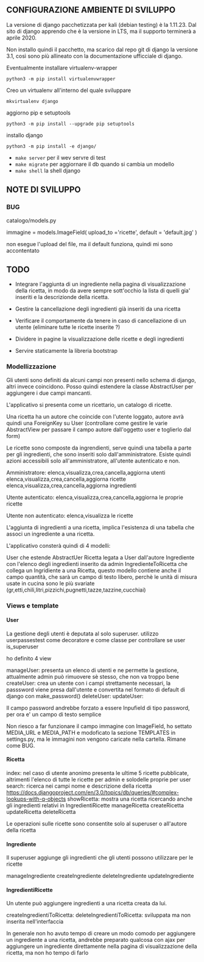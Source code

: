 ## CONFIGURAZIONE AMBIENTE DI SVILUPPO

La versione di django pacchetizzata per kali (debian testing) è la 1.11.23. Dal sito di django apprendo che è la versione in LTS, ma il supporto terminerà a aprile 2020.  

Non installo quindi il pacchetto, ma scarico dal repo git di django la versione 3.1, così sono più allineato con la documentazione ufficciale di django.

Eventualmente installare virtualenv-wrapper

`python3 -m pip install virtualenvwrapper`

Creo un virtualenv all'interno del quale sviluppare

`mkvirtualenv django`

aggiorno pip e setuptools

`python3 -m pip install --upgrade pip setuptools`

installo django

`python3 -m pip install -e django/`

* `make server` per il wev servre di test
* `make migrate` per aggiornare il db quando si cambia un modello
* `make shell` la shell django


## NOTE DI SVILUPPO


### BUG

catalogo/models.py

   immagine = models.ImageField(
        upload_to ='ricette',
        default = 'default.jpg'
    )

non esegue l'upload del file, ma il default funziona, quindi mi sono accontentato



## TODO

* Integrare l'aggiunta di un ingrediente nella pagina di visualizzazione della ricetta, in modo da avere sempre sott'occhio la lista di quelli gia' inseriti e la descrizionde della ricetta.

* Gestire la cancellazione degli ingredienti già inseriti da una ricetta

* Verificare il comportamente da tenere in caso di cancellazione di un utente (eliminare tutte le ricette inserite ?)

* Dividere in pagine la visualizzazione delle ricette e degli ingredienti

* Servire staticamente la libreria bootstrap


### Modellizzazione

Gli utenti sono definiti da alcuni campi non presenti nello schema di django, altri invece coincidono.  Posso quindi estendere la classe AbstractUser per aggiungere i due campi mancanti.

L'applicativo si presenta come un ricettario, un catalogo di ricette.

Una ricetta ha un autore che coincide con l'utente loggato, autore avrà quindi una ForeignKey su User (controllare come gestire le varie AbstractView per passare il campo autore dall'oggetto user e toglierlo dal form)

Le ricette sono composte da ingrendienti, serve quindi una tabella a parte per gli ingredienti, che sono inseriti solo dall'amministratore. Esiste quindi azioni accessibili solo all'amministratore, all'utente autenticato e non.

Amministratore: 
elenca,visualizza,crea,cancella,aggiorna utenti
elenca,visualizza,crea,cancella,aggiorna ricette
elenca,visualizza,crea,cancella,aggiorna ingredienti

Utente autenticato:
elenca,visualizza,crea,cancella,aggiorna le proprie ricette

Utente non autenticato:
elenca,visualizza le ricette

L'aggiunta di ingredienti a una ricetta, implica l'esistenza di una tabella che associ
un ingrediente a una ricetta.

L'applicativo consterà quindi di 4 modelli:

User che estende AbstractUer
Ricetta legata a User dall'autore
Ingrediente con l'elenco degli ingredienti inserito da admin
IngredienteToRicetta che collega un Ingridiente a una Ricetta, questo modello contiene anche il campo quantità, che sarà un campo di testo libero, perchè le unità di misura usate in cucina sono le più svariate (gr,etti,chili,litri,pizzichi,pugnetti,tazze,tazzine,cucchiai)


### Views e template

#### User

La gestione degli utenti è deputata al solo superuser. utilizzo userpassestest come decoratore e come classe per controllare se user is_superuser

ho definito 4 view

manageUser: presenta un elenco di utenti e ne permette la gestione, attualmente admin può rimuovere sè stesso, che non va troppo bene
createUser: crea un utente con i campi strettamente necessari, la passsword viene presa dall'utente e convertita nel formato di default di django con make_password()
deleteUser: 
updateUser: 

Il campo password andrebbe forzato a essere Inpufield di tipo password, per ora e' un campo di testo semplice

Non riesco a far funzionare il campo immagine con ImageField, ho settato MEDIA_URL e MEDIA_PATH e modoficato la sezione TEMPLATES in settings.py, ma le immagini non vengono caricate nella cartella. Rimane come BUG.

#### Ricetta

index: nel caso di utente anonimo presenta le ultime 5 ricette pubblicate, altrimenti l'elenco di tutte le ricette per admin e solodelle proprie per user
search: ricerca nei campi nome e descrizione della ricetta https://docs.djangoproject.com/en/3.0/topics/db/queries/#complex-lookups-with-q-objects
showRicetta: mostra una ricetta ricercando anche gli ingredienti relativi in IngredientiRicette
manageRicetta
createRicetta
updateRicetta
deleteRicetta

Le operazioni sulle ricette sono consentite solo al superuser o all'autore della ricetta

#### Ingrediente

Il superuser aggiunge gli ingredienti che gli utenti possono utilizzare per le ricette

manageIngrediente
createIngrediente
deleteIngrediente
updateIngrediente

#### IngredientiRicette

Un utente può aggiungere ingredienti a una ricetta creata da lui.

createIngredientiToRicetta:
deleteIngredientiToRicetta: sviluppata ma non inserita nell'interfaccia

In generale non ho avuto tempo di creare un modo comodo per aggiungere un ingrediente a una ricetta,
andrebbe preparato qualcosa con ajax per aggiungere un ingrediente direttamente nella pagina di visualizzazione
della ricetta, ma non ho tempo di farlo

